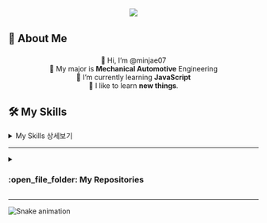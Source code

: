 ### 
<p align="center">
    <img width="200" src="https://user-images.githubusercontent.com/124115372/215988178-88efdd86-51e0-4f19-90ec-3612181cc9c9.png">
</p>

## 🌱 About Me
<h3></h3>
<div align="center">


 👋 Hi, I’m @minjae07  
 :wrench: My major is **Mechanical Automotive** Engineering  
 :balloon: I’m currently learning **JavaScript**    
  📖 I like to learn **new things**.
</div>



## 🛠️ My Skills
<details>
<summary>My Skills 상세보기</summary>
<div markdown="1">
    
### <picture> <img src = "https://github.com/7oSkaaa/7oSkaaa/blob/main/Images/Programming_Languages.gif?raw=true" width = 50px>  </picture> Programming languages

<p align="center"> 
  &emsp;
  <a href="https://www.w3schools.com/cpp/" target="_blank"> 
    <img alt="C++" src="https://img.shields.io/badge/C++%20-%2300599C.svg?style=plastic&logo=c%2B%2B&logoColor=white">
  </a> 
     &emsp;
  <a href="https://www.w3schools.com/c/index.php" target="_blank"> 
    <img alt="C" src="https://img.shields.io/badge/-C-05122A?style=flat&logo=C&logoColor=A8B9CC">
  </a> 
  &emsp;
  <a href="https://developer.mozilla.org/en-US/docs/Web/JavaScript" target="_blank"> 
     <img alt="JavaScript" src="https://img.shields.io/badge/JavaScript%20-%23F7DF1E.svg?style=plastic&logo=javascript&logoColor=black">
   </a>
  &emsp;
  <a href="https://www.java.com" target="_blank"> 
    <img alt="Java" src="https://img.shields.io/badge/Java-%23007396.svg?style=plastic&logo=java&logoColor=white">
  </a>
  &emsp;
   <a href="https://www.python.org" target="_blank">
    <img alt="Python" src="https://img.shields.io/badge/Python%20-%2314354C.svg?style=plastic&logo=python&logoColor=white">
  </a>
</p>

### <picture> <img src = "https://github.com/7oSkaaa/7oSkaaa/blob/main/Images/Front_End.gif?raw=true" width = 50px>  </picture> Frontend Development
<p align="center"> 
  &emsp; 
  <a href="https://www.w3.org/html/" target="_blank"> 
   <img alt="HTML" src="https://img.shields.io/badge/HTML5%20-%23E34F26.svg?style=plastic&logo=html5&logoColor=white">
  </a>   
  &emsp;
  <a href="https://www.w3schools.com/css/" target="_blank">
    <img alt="CSS" src="https://img.shields.io/badge/CSS%20-%231572B6.svg?style=plastic&logo=css3&logoColor=white">
  </a> 
  &emsp;
  <a href="https://developer.mozilla.org/en-US/docs/Web/JavaScript" target="_blank"> 
     <img alt="JavaScript" src="https://img.shields.io/badge/JavaScript%20-%23F7DF1E.svg?style=plastic&logo=javascript&logoColor=black">
   </a>
  &emsp;
    <a href="https://www.python.org" target="_blank">
    <img alt="Python" src="https://img.shields.io/badge/react-%2361DAFB.svg?style=plastic&logo=React&logoColor=black">
  </a>
  &emsp;
    <a href="https://www.w3schools.com/css/" target="_blank">
    <img alt="Bootstrap" src="https://img.shields.io/badge/-Bootstrap-05122A?style=flat&logo=bootstrap&logoColor=563D7C">
  </a>
    
</p>

 ### <picture> <img src = "https://github.com/7oSkaaa/7oSkaaa/blob/main/Images/Software_Tools.gif?raw=true" width = 50px>  </picture> Software & Tools
 
<p align="center">
  &emsp;
    <a href="#"><img alt="Git" src="https://img.shields.io/badge/Git%20-%23F05033.svg?style=plastic&logo=git&logoColor=white"></a>
  &emsp;
    <a href="#"><img alt="GitHub" src="https://img.shields.io/badge/github-%23181717.svg?style=plastic&logo=github&logoColor=white"></a>
  &emsp;
    <a href="#"><img alt="Mark Down" src="https://img.shields.io/badge/Markdown-000000?style=plastic&logo=markdown&logoColor=white"></a>
  &emsp;
    <a href="#"><img alt="JSON" img src="https://img.shields.io/badge/json-%23000000.svg?style=plastic&logo=json&logoColor=white"></a>
  &emsp;
    <a href="#"><img src="https://img.shields.io/badge/mysql-%234479A1.svg?&style=plastic&logo=mysql&logoColor=white"/></a>
</p>

 ### <picture> <img src = "https://github.com/7oSkaaa/7oSkaaa/blob/main/Images/IDEs.gif?raw=true" width = 50px>  </picture> IDEs
 
<p align="center">
  &emsp;
    <a href="#"><img alt="Visual Studio Code" src="https://img.shields.io/badge/Visual%20Studio%20Code-0078d7.svg?style=plastic&logo=visual-studio-code&logoColor=white"></a>
  &emsp;
    <a href="#"><img alt="Eclipse" src="https://img.shields.io/badge/eclipse%20ide-%232C2255.svg?&style=plastic&logo=eclipse%20ide&logoColor=white" /></a>
  &emsp; 
    <a href="#"><img alt = "Spring" src="https://img.shields.io/badge/Spring-6DB33F?style=flat-square&logo=Spring&logoColor=white" /></a>	
</p>

 ### <picture> <img src = "https://gist.github.com/ManulMax/2d20af60d709805c55fd784ca7cba4b9/raw/bcfeac7604f674ace63623106eb8bb8471d844a6/github.gif" width = 50px>  </picture> Database
 
<p align="center">
  &emsp;
    <a href="#"><img alt = "Oracle" src="https://img.shields.io/badge/ORACLE-F80000?style=flat-square&logo=oracle&logoColor=white" /></a>	
  &emsp;
     <a href="#"><img alt = "MariaDB" src="https://img.shields.io/badge/MariaDB-003545?style=flat-square&logo=mariaDB&logoColor=white" /></a>	
  &emsp;
     <a href="#"><img alt = "MySQL" src="https://img.shields.io/badge/MySQL-4479A1?style=flat-square&logo=MySQL&logoColor=white" /></a>
  &emsp;
     <a href="#"><img alt = "MongoDB" src="https://img.shields.io/badge/MongoDB-47A248?style=flat-square&logo=MongoDB&logoColor=white"" /></a>	
</p>

 ### <picture> <img src = "https://github.com/7oSkaaa/7oSkaaa/blob/main/Images/OS.gif?raw=true" width = 50px>  </picture> Operating Systems
 
<p align="center">
    <a href="#"><img src="https://img.shields.io/badge/Ubuntu-E95420?style=plastic&logo=ubuntu&logoColor=white"></a>
  &emsp;
    <a href="#"><img src="https://img.shields.io/badge/Windows-0078D6?style=plastic&logo=windows&logoColor=white"></a>
  &emsp;

</p>

<br> 
</div>
</details>
         
---



<details><summary><h3> :open_file_folder: My Repositories </h3></summary>

<div>
  <p align="center">
	<a href="https://github.com/minjae07/SpringBoard">
      		<img src="https://github.com/minjae07/minjae07/blob/main/Spring%20board.PNG?raw=true" alt="GitHub Stats" />
    	</a>
</details>

---
![Snake animation](https://github.com/minjae07/minjae07/blob/output/github-contribution-grid-snake.svg)
